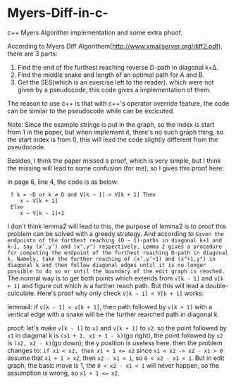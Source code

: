 # Myers-Diff-in-c-
c++ Myers Algorithm implementation and some extra phoof.

According to Myers Diff Algorithem(http://www.xmailserver.org/diff2.pdf), there are 3 parts:
1. Find the end of the furthest reaching reverse D-path in diagonal k+∆.
2. Find the middle snake and length of an optimal path for A and B.
3. Get the SES(which is an exercise left to the reader).
which were not given by a pseudocode, this code gives a implementation of them.

The reason to use c++ is that with c++'s operator override feature, the code can be similar to the pseudocode while can be excicuted.

Note: Since the example strings is put in the graph, so the index is start from 1 in the paper, but when implement it, there's no such graph thing, so the start index is from 0, this will lead the code slightly different from the pseudocode. 

Besides, I think the paper missed a proof, which is very simple, but I think the missing will lead to some confusion (for me), so I gives this proof here:

in page 6, line 4, the code is as below:
 
     f k = −D or k ≠ D and V[k − 1] < V[k + 1] Then
        x ← V[k + 1]
     Else
        x ← V[k − 1]+1
       
I don't think lemma2 will lead to this, the purpose of lemma2 is to proof this problem can be solved with a greedy strategy. And according to ```Given the endpoints of the furthest reaching (D − 1)-paths in diagonal k+1 and k−1, say (x’,y’) and (x",y")
respectively, Lemma 2 gives a procedure for computing the endpoint of the furthest reaching D-path in diagonal k.
Namely, take the further reaching of (x’,y’+1) and (x"+1,y") in diagonal k and then follow diagonal edges until it is
no longer possible to do so or until the boundary of the edit graph is reached.``` The normal way is to get both points which extends from `v[k - 1]` and `v[k + 1]` and figure out which is a further reach path. But this will lead a double-culculate. Here's proof why only check `V[k − 1] < V[k + 1]` works:

lemma4:
if `v[k - 1] < v[k + 1]`, then path followed by `v[k + 1]` with a vertical edge with a snake will be the further rearched path in diagonal k.

proof:
let's make `v[k - 1]` to `x1` and `v[k + 1]` to `x2`. so the point followed by `x1` in diagonal k is `(x1 + 1, x1 + 1 - k)`(go right), the point followed by `x2` is `(x2, x2 - k)`(go down); the y position is useless here.
then the problem changes to: `if x1 < x2, then x1 + 1 <= x2`
since `x1 < x2 -> x2 - x1 > 0`
assume that `x1 + 1 > x2`, then `x2 - x1 < 1`, so `0 < x2 - x1 < 1`. But in edit graph, the basic move is 1, the `0 < x2 - x1 < 1` will never happen, so the assumption is wrong, so `x1 + 1 <= x2`.  
